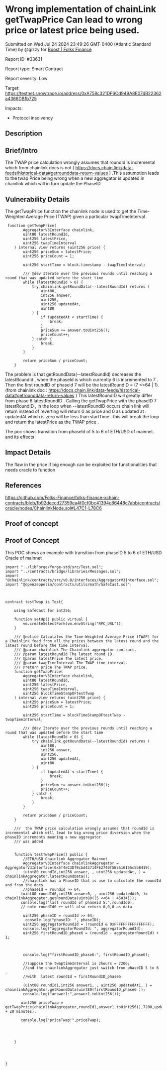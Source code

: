 
# Wrong implementation of chainLink getTwapPrice Can lead to wrong price or latest price being used.

Submitted on Wed Jul 24 2024 23:49:26 GMT-0400 (Atlantic Standard Time) by @gizzy for [Boost | Folks Finance](https://immunefi.com/bounty/folksfinance-boost/)

Report ID: #33631

Report type: Smart Contract

Report severity: Low

Target: https://testnet.snowtrace.io/address/0xA758c321DF6Cd949A8E074B22362a4366DB1b725

Impacts:
- Protocol insolvency

## Description
## Brief/Intro
The TWAP price calculation wrongly assumes that roundId is  incremental which from chainlink docs is not ( https://docs.chain.link/data-feeds/historical-data#getrounddata-return-values ) .This assumption leads to the twap Price being wrong when a new aggregator is updated in chainlink which will in turn update the PhaseID
   

## Vulnerability Details
The getTwapPrice function the chainlink node is used to get the Time-Weighted Average Price (TWAP)  given a particular twapTimeInterval .
```Solidity
 function getTwapPrice(
        AggregatorV3Interface chainlink,
        uint80 latestRoundId,
        uint256 latestPrice,
        uint256 twapTimeInterval
    ) internal view returns (uint256 price) {
        uint256 priceSum = latestPrice;
        uint256 priceCount = 1;

        uint256 startTime = block.timestamp - twapTimeInterval;

        /// @dev Iterate over the previous rounds until reaching a round that was updated before the start time
        while (latestRoundId > 0) {
            try chainlink.getRoundData(--latestRoundId) returns (
                uint80,
                int256 answer,
                uint256,
                uint256 updatedAt,
                uint80
            ) {
                if (updatedAt < startTime) {
                    break;
                }
                priceSum += answer.toUint256();
                priceCount++;
            } catch {
                break;
            }
        }

        return priceSum / priceCount;
    }
```
The problem is that getRoundData(--latestRoundId) decreases the  latestRoundId , when the phaseId is which currently 6 is incremented to 7 . Then the first roundID of phaseid 7  will be the  latestRoundID =  (7 <<64 | 1).(from chainlink doc : https://docs.chain.link/data-feeds/historical-data#getrounddata-return-values ) This latestRoundID will greatly differ from phase 6 latestRoundID . 
Calling the getTwapPrice with the phaseID 7 latestRoundID , in the loop when --latestRoundID occurs chain link will return instead of reverting will return 0 as price and 0 as updated at . 
 updatedAt  which is zero will be less than startTime . this will break the loop and return the latestPrice as the TWAP price . 

The poc shows transition from phaseId of 5 to 6 of ETH/USD of mainnet. and its effects

## Impact Details
The flaw in the price if big enough can be exploited for functionalities that needs oracle to function
## References
https://github.com/Folks-Finance/folks-finance-xchain-contracts/blob/fb92deccd27359ea4f0cf0bc41394c86448c7abb/contracts/oracle/nodes/ChainlinkNode.sol#L47C1-L78C6
        
## Proof of concept
## Proof of Concept
This POC  shows an example with transition from phaseID 5 to 6 of ETH/USD Oracle of mainnet

```Solidity
import "../libForge/forge-std/src/Test.sol";
import "../contracts/bridge/libraries/Messages.sol";
import "@chainlink/contracts/src/v0.8/interfaces/AggregatorV3Interface.sol";
import "@openzeppelin/contracts/utils/math/SafeCast.sol";



contract testTwap is Test{

    using SafeCast for int256;

    function setUp() public virtual {
        vm.createSelectFork(vm.envString("RPC_URL"));
    }

    /// @notice Calculates the Time-Weighted Average Price (TWAP) for a Chainlink feed from all the prices between the latest round and the latest round before the time interval.
    /// @param chainlink The Chainlink aggregator contract.
    /// @param latestRoundId The latest round ID.
    /// @param latestPrice The latest price.
    /// @param twapTimeInterval The TWAP time interval.
    /// @return price The TWAP price.
    function getTwapPrice(
        AggregatorV3Interface chainlink,
        uint80 latestRoundId,
        uint256 latestPrice,
        uint256 twapTimeInterval,
        uint256 blockTimeStampOFtestTwap
    ) internal view returns (uint256 price) {
        uint256 priceSum = latestPrice;
        uint256 priceCount = 1;

        uint256 startTime = blockTimeStampOFtestTwap - twapTimeInterval;

        /// @dev Iterate over the previous rounds until reaching a round that was updated before the start time
        while (latestRoundId > 0) {
            try chainlink.getRoundData(--latestRoundId) returns (
                uint80,
                int256 answer,
                uint256,
                uint256 updatedAt,
                uint80
            ) {
                if (updatedAt < startTime) {
                    break;
                }
                priceSum += answer.toUint256();
                priceCount++;
            } catch {
                break;
            }
        }

        return priceSum / priceCount;
    }

    ///  the TWAP price calculation wrongly assumes that roundId is  incremental which will lead to big wrong price diversion when the phaseID increments meaning a new aggregator
    /// was added


    function testTwapPrice() public {
        //ETH/USD Chainlink Aggregator Mainnet
        AggregatorV3Interface chainlinkAggregator = AggregatorV3Interface(0x5f4eC3Df9cbd43714FE2740f5E3616155c5b8419);
        (uint80 roundId,int256 answer, , uint256 updatedAt, ) = chainlinkAggregator.latestRoundData();
        //chainlink has a PhaseID that is use to calculate the roundId  and from the docs 
        //phaseId = roundId >> 64;
       (uint80 roundId0,int256 answer0, , uint256 updatedAt0, )= chainlinkAggregator.getRoundData(uint80((5 <<64 | 45034)));
       console.log("last roundId of phaseid 5:",roundId0);
       // note roundId0 ++ will also return 0,0,0 as data

        uint256 phaseID = roundId >> 64;
         console.log("phaseID: ", phaseID);
        uint256 aggregatorRoundId = (roundId & 0xFFFFFFFFFFFFFFFF);
        console.log("aggregatorRoundId: ", aggregatorRoundId);
        uint256 firstRoundID_phase6 = (roundId - aggregatorRoundId) + 1;

       
        
        console.log("firstRoundID_phase6:", firstRoundID_phase6);

        //suppose the twaptimeInterval is 2hours = 7200;
        //and the chainlinkAggregator just switch from phaseID 5 to 6 .
        //with  latest roundId = firstRoundID_phase6 

        (uint80 roundId1,int256 answer1, , uint256 updatedAt1, ) = chainlinkAggregator.getRoundData(uint80(firstRoundID_phase6 ));
        console.log("answer1:",answer1.toUint256());

       uint256 priceTwap = getTwapPrice(chainlinkAggregator,roundId1,answer1.toUint256(),7200,updatedAt1 + 20 minutes);

       console.log("priceTwap:",priceTwap);

       

       
    }
    

  

}
```